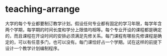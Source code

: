 # teaching-arrange
大学的每个专业都要制订教学计划。假设任何专业都有固定的学习年限，每学年含两个学期，每学期的时间长度和学分上限值均相等。每个专业开设的课程都是确定的，而且课程在开设时间的安排必须满足先修关系。每门课程有哪些先修课程是确定的，可以有任意多门，也可以没有。每门课恰好占一个学期。试在这样的前提下设计一个教学计划编制程序。
